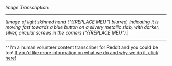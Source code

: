 *Image Transcription:*

---

[*Image of light skinned hand ("{{REPLACE ME}}")  blurred, indicating it is moving fast towards a blue button on a silvery metallic slab, with darker, silver, circular screws in the corners  ("{{REPLACE ME}}").*]



---

^^I'm&#32;a&#32;human&#32;volunteer&#32;content&#32;transcriber&#32;for&#32;Reddit&#32;and&#32;you&#32;could&#32;be&#32;too!&#32;[If&#32;you'd&#32;like&#32;more&#32;information&#32;on&#32;what&#32;we&#32;do&#32;and&#32;why&#32;we&#32;do&#32;it,&#32;click&#32;here!](https://www.reddit.com/r/TranscribersOfReddit/wiki/index)

